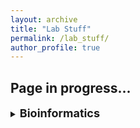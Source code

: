 ```yaml
---
layout: archive
title: "Lab Stuff"
permalink: /lab_stuff/
author_profile: true
---
```


<h2>Page in progress...</h2>

<!--Notes:
bioinformatics:
    - alice documentation
    - how to set up a github profile
    - how to upload data to NCBI
    - snakemake

paper writing:
    - overleaf

General project management:
    - gannt chart
    - google scholar alerts
    -->

<details>
  <summary> <b><font size="+1">Bioinformatics</font></b> </summary>

  <p><a href="https://modernstatisticswithr.com/index.html?s=09">Beginner's guide to R</a> - full walkthrough from installation, data handling and graphs to simple models.</p>

  <p><a href="https://alice-docs.le.ac.uk">Guide to ALICE</a> - this is the UoL high performance computing system.</p>

</details>